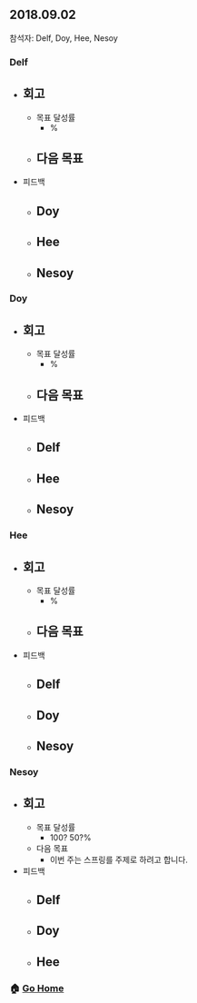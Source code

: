 ## 2018.09.02
참석자: Delf, Doy, Hee, Nesoy

### Delf
- 회고
  -
  - 목표 달성률
    - %
  - 다음 목표
    -
- 피드백
  - Doy
    -
  - Hee
    -
  - Nesoy
    -

### Doy
- 회고
  -
  - 목표 달성률
    - %
  - 다음 목표
    -
- 피드백
  - Delf
    -
  - Hee
    -
  - Nesoy
    -

### Hee
- 회고
  -
  - 목표 달성률
    - %
  - 다음 목표
    -
- 피드백
  - Delf
    -
  - Doy
    -
  - Nesoy
    -

### Nesoy
- 회고
  -
  - 목표 달성률
    - 100? 50?%
  - 다음 목표
    - 이번 주는 스프링를 주제로 하려고 합니다.
- 피드백
  - Delf
    -
  - Doy
    -
  - Hee
    -

### :house: [Go Home](https://github.com/T-WWL/WWL)
